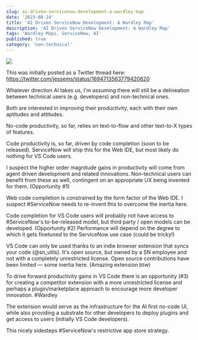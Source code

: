 ```yaml
---
slug: ai-driven-servicenow-development-a-wardley-map
date: '2023-08-24'
title: 'AI Driven ServiceNow Development: A Wardley Map'
description: 'AI Driven ServiceNow Development: A Wardley Map'
tags: 'Wardley Maps, ServiceNow, AI'
published: true
category: 'non-technical'
---
```


![](/images/20230824161604.png)

This was initially posted as a Twitter thread here: https://twitter.com/jessems/status/1694713563779420620

Whatever direction AI takes us, I'm assuming there will still be a delineation between technical users (e.g. developers) and non-technical ones.

Both are interested in improving their productivity, each with their own aptitudes and attitudes.

No-code productivity, so far, relies on text-to-flow and other text-to-X types of features.

Code productivity is, so far, driven by code completion (soon to be released). ServiceNow will ship this for the Web IDE, but most likely do nothing for
VS Code users.

I suspect the higher order magnitude gains in productivity will come from agent driven development and related innovations. Non-technical users can benefit from these as well, contingent on an appropriate UX being invented for them. (Opportunity #1)

Web code completion is constrained by the form factor of the Web IDE. I suspect #ServiceNow needs to re-invent this to overcome the inertia here.

Code completion for VS Code users will probably not have access to #ServiceNow's to-be-released model, but third party / open models can be developed. (Opportunity #2) Performance will depend on the degree to which it gets finetuned to the ServiceNow use case (could be tricky!)

VS Code can only be used thanks to an indie browser extension that syncs your code (@sn_utils). It's open source, but owned by a SN employee and not with a completely unrestricted license. Open source contributions have been limited — some inertia here. (Amazing extension btw)

To drive forward productivity gains in VS Code there is an opportunity (#3) for creating a competitor extension with a more unrestricted license and perhaps a plugin/marketplace approach to encourage more developer innovation. #Wardley

The extension would serve as the infrastructure for the AI first no-code UI, while also providing a substrate for other developers to deploy plugins and get access to users (initially VS Code developers).

This nicely sidesteps #ServiceNow's restrictive app store strategy.
